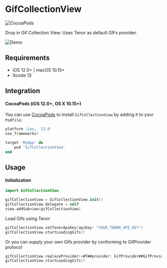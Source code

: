 # GifCollectionView
![CocoaPods](https://img.shields.io/cocoapods/v/GifCollectionView.svg)

Drop in Gif Collection View. Uses Tenor as default GIFs provider. 

![Demo](https://github.com/tamimNumrah/GifCollectionView/blob/main/demo.gif)


## Requirements

- iOS 12.0+ | macOS 10.15+
- Xcode 13

## Integration

#### CocoaPods (iOS 12.0+, OS X 10.15+)

You can use [CocoaPods](http://cocoapods.org/) to install `GifCollectionView` by adding it to your `Podfile`:

```ruby
platform :ios, '12.0'
use_frameworks!

target 'MyApp' do
    pod 'GifCollectionView'
end
```

## Usage

#### Initialization

```swift
import GifCollectionView
```

```swift
gifCollectionView = GifCollectionView.init()
gifCollectionView.delegate = self
view.addSubview(gifCollectionView)
```
Load Gifs using Tenor

```swift
gifCollectionView.setTenorApiKey(apiKey: "YOUR_TENOR_API_KEY")
gifCollectionView.startLoadingGifs()
```

Or you can supply your own Gifs provider by conforming to GifProvider protocol

```swift
gifCollectionView.replaceProvider(<#T##provider: GifProvider##GifProvider#>)
gifCollectionView.startLoadingGifs()
```
